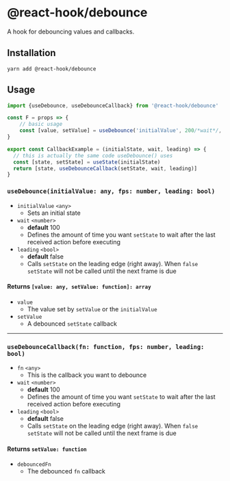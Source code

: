 # @react-hook/debounce
A hook for debouncing values and callbacks.


## Installation
`yarn add @react-hook/debounce`

## Usage
```js
import {useDebounce, useDebounceCallback} from '@react-hook/debounce'

const F = props => {
    // basic usage
    const [value, setValue] = useDebounce('initialValue', 200/*wait*/, true/*leading*/)
}

export const CallbackExample = (initialState, wait, leading) => {
  // this is actually the same code useDebounce() uses
  const [state, setState] = useState(initialState)
  return [state, useDebounceCallback(setState, wait, leading)]
}
```


### `useDebounce(initialValue: any, fps: number, leading: bool)`
- `initialValue` `<any>`
  - Sets an initial state
- `wait` `<number>`
  - **default** 100
  - Defines the amount of time you want `setState` to wait after the
    last received action before executing
- `leading` `<bool>`
  - **default** false
  - Calls `setState` on the leading edge (right away). When `false`
    `setState` will not be called until the next frame is due

#### Returns `[value: any, setValue: function]: array`
- `value`
  - The value set by `setValue` or the `initialValue`
- `setValue`
  - A debounced `setState` callback
  
----

### `useDebounceCallback(fn: function, fps: number, leading: bool)`
- `fn` `<any>`
  - This is the callback you want to debounce
- `wait` `<number>`
  - **default** 100
  - Defines the amount of time you want `setState` to wait after the
    last received action before executing
- `leading` `<bool>`
  - **default** false
  - Calls `setState` on the leading edge (right away). When `false`
    `setState` will not be called until the next frame is due

#### Returns `setValue: function`
- `debouncedFn`
  - The debounced `fn` callback